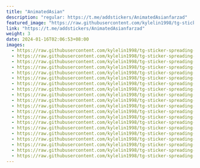 ```yaml
---
title: "AnimatedAsian"
description: "regular: https://t.me/addstickers/AnimatedAsianfarzad"
featured_image: "https://raw.githubusercontent.com/kylelin1998/tg-sticker-spreading-worldwide-images/main/img/303e8789-b249-43ba-9f74-38e321ae4f8d.jpg"
link: "https://t.me/addstickers/AnimatedAsianfarzad"
weight: 3
date: 2024-01-16T02:06:53+08:00
images:
  - https://raw.githubusercontent.com/kylelin1998/tg-sticker-spreading-worldwide-images/main/img/303e8789-b249-43ba-9f74-38e321ae4f8d.jpg
  - https://raw.githubusercontent.com/kylelin1998/tg-sticker-spreading-worldwide-images/main/img/c1029590-9501-4cfa-9f1c-12437fbd914d.jpg
  - https://raw.githubusercontent.com/kylelin1998/tg-sticker-spreading-worldwide-images/main/img/66893c09-376e-4f73-8fa9-fe1d522852cf.jpg
  - https://raw.githubusercontent.com/kylelin1998/tg-sticker-spreading-worldwide-images/main/img/a0f33ae3-a1e8-44a9-bcb6-d0d4c62ee61a.jpg
  - https://raw.githubusercontent.com/kylelin1998/tg-sticker-spreading-worldwide-images/main/img/f3da7590-94dc-49f3-b2e9-69f4fd06588c.jpg
  - https://raw.githubusercontent.com/kylelin1998/tg-sticker-spreading-worldwide-images/main/img/b7dfad85-ff73-457f-97f4-28d795bd404f.jpg
  - https://raw.githubusercontent.com/kylelin1998/tg-sticker-spreading-worldwide-images/main/img/e6d12421-e681-4d52-beb2-57deba6cdc17.jpg
  - https://raw.githubusercontent.com/kylelin1998/tg-sticker-spreading-worldwide-images/main/img/8b78c038-2a09-4a76-ba6e-350b1baaa2fc.jpg
  - https://raw.githubusercontent.com/kylelin1998/tg-sticker-spreading-worldwide-images/main/img/51ff4bf7-d2de-4da6-a861-205d023ce7ea.jpg
  - https://raw.githubusercontent.com/kylelin1998/tg-sticker-spreading-worldwide-images/main/img/04a118dc-c12c-4851-9f1b-1d31a0fb1880.jpg
  - https://raw.githubusercontent.com/kylelin1998/tg-sticker-spreading-worldwide-images/main/img/23a3c198-f55e-49f9-937f-4d846413e837.jpg
  - https://raw.githubusercontent.com/kylelin1998/tg-sticker-spreading-worldwide-images/main/img/f133634b-df2d-471d-b64e-b2ffffcea230.jpg
  - https://raw.githubusercontent.com/kylelin1998/tg-sticker-spreading-worldwide-images/main/img/42dfef64-da4e-467b-a82b-5550f4df3d8b.jpg
  - https://raw.githubusercontent.com/kylelin1998/tg-sticker-spreading-worldwide-images/main/img/48d7bc9c-560e-4e85-bb63-ae93766094ed.jpg
  - https://raw.githubusercontent.com/kylelin1998/tg-sticker-spreading-worldwide-images/main/img/53140ec8-d5d6-455b-8bb9-c0b2d53fa023.jpg
  - https://raw.githubusercontent.com/kylelin1998/tg-sticker-spreading-worldwide-images/main/img/20bb2ada-2adb-4e5f-bed1-235c1669f299.jpg
  - https://raw.githubusercontent.com/kylelin1998/tg-sticker-spreading-worldwide-images/main/img/a2e0f4e0-0455-4453-a685-c74a6efdaa48.jpg
  - https://raw.githubusercontent.com/kylelin1998/tg-sticker-spreading-worldwide-images/main/img/e96d2aea-9914-408b-8dd9-013de1f7f3aa.jpg
  - https://raw.githubusercontent.com/kylelin1998/tg-sticker-spreading-worldwide-images/main/img/40493f50-b22b-4727-b09a-79dc016605f1.jpg
  - https://raw.githubusercontent.com/kylelin1998/tg-sticker-spreading-worldwide-images/main/img/f8ac7d42-7401-4438-9664-d244bb6f493b.jpg
---
```

